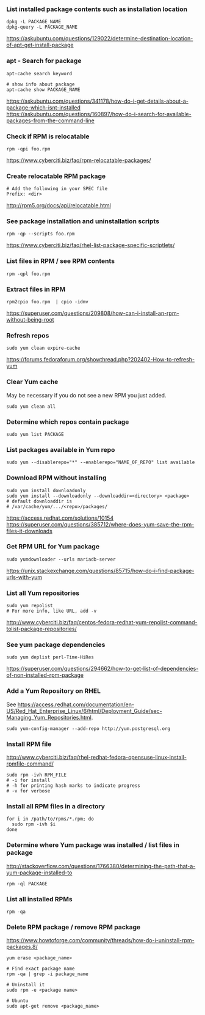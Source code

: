### List installed package contents such as installation location

```
dpkg -L PACKAGE_NAME
dpkg-query -L PACKAGE_NAME
```

https://askubuntu.com/questions/129022/determine-destination-location-of-apt-get-install-package


### apt - Search for package

```
apt-cache search keyword

# show info about package
apt-cache show PACKAGE_NAME
```

https://askubuntu.com/questions/341178/how-do-i-get-details-about-a-package-which-isnt-installed
https://askubuntu.com/questions/160897/how-do-i-search-for-available-packages-from-the-command-line


### Check if RPM is relocatable

```
rpm -qpi foo.rpm
```

https://www.cyberciti.biz/faq/rpm-relocatable-packages/


### Create relocatable RPM package

```
# Add the following in your SPEC file
Prefix: <dir>
```

http://rpm5.org/docs/api/relocatable.html


### See package installation and uninstallation scripts

```
rpm -qp --scripts foo.rpm
```

https://www.cyberciti.biz/faq/rhel-list-package-specific-scriptlets/


### List files in RPM / see RPM contents

```
rpm -qpl foo.rpm
```


### Extract files in RPM

```
rpm2cpio foo.rpm  | cpio -idmv
```

https://superuser.com/questions/209808/how-can-i-install-an-rpm-without-being-root


### Refresh repos

```
sudo yum clean expire-cache
```

https://forums.fedoraforum.org/showthread.php?202402-How-to-refresh-yum


### Clear Yum cache

May be necessary if you do not see a new RPM you just added.

```
sudo yum clean all
```


### Determine which repos contain package

```
sudo yum list PACKAGE
```


### List packages available in Yum repo

```
sudo yum --disablerepo="*" --enablerepo="NAME_OF_REPO" list available
```


### Download RPM without installing

```
sudo yum install downloadonly
sudo yum install --downloadonly --downloaddir=<directory> <package>
# default downloaddir is
# /var/cache/yum/.../<repo>/packages/
```

https://access.redhat.com/solutions/10154
https://superuser.com/questions/385712/where-does-yum-save-the-rpm-files-it-downloads


### Get RPM URL for Yum package

```
sudo yumdownloader --urls mariadb-server
```

https://unix.stackexchange.com/questions/85715/how-do-i-find-package-urls-with-yum


### List all Yum repositories

```
sudo yum repolist
# For more info, like URL, add -v
```

http://www.cyberciti.biz/faq/centos-fedora-redhat-yum-repolist-command-tolist-package-repositories/


### See yum package dependencies

```
sudo yum deplist perl-Time-HiRes
```

https://superuser.com/questions/294662/how-to-get-list-of-dependencies-of-non-installed-rpm-package


### Add a Yum Repository on RHEL

See https://access.redhat.com/documentation/en-US/Red_Hat_Enterprise_Linux/6/html/Deployment_Guide/sec-Managing_Yum_Repositories.html.

```
sudo yum-config-manager --add-repo http://yum.postgresql.org
```


### Install RPM file

http://www.cyberciti.biz/faq/rhel-redhat-fedora-opensuse-linux-install-rpmfile-command/

```
sudo rpm -ivh RPM_FILE
# -i for install
# -h for printing hash marks to indicate progress
# -v for verbose
```


### Install all RPM files in a directory

```
for i in /path/to/rpms/*.rpm; do
  sudo rpm -ivh $i
done
```


### Determine where Yum package was installed / list files in package

http://stackoverflow.com/questions/1766380/determining-the-path-that-a-yum-package-installed-to

```
rpm -ql PACKAGE
```


### List all installed RPMs

```
rpm -qa
```


### Delete RPM package / remove RPM package

https://www.howtoforge.com/community/threads/how-do-i-uninstall-rpm-packages.8/

```
yum erase <package_name>

# Find exact package name
rpm -qa | grep -i package_name

# Uninstall it
sudo rpm -e <package name>

# Ubuntu
sudo apt-get remove <package_name>
```